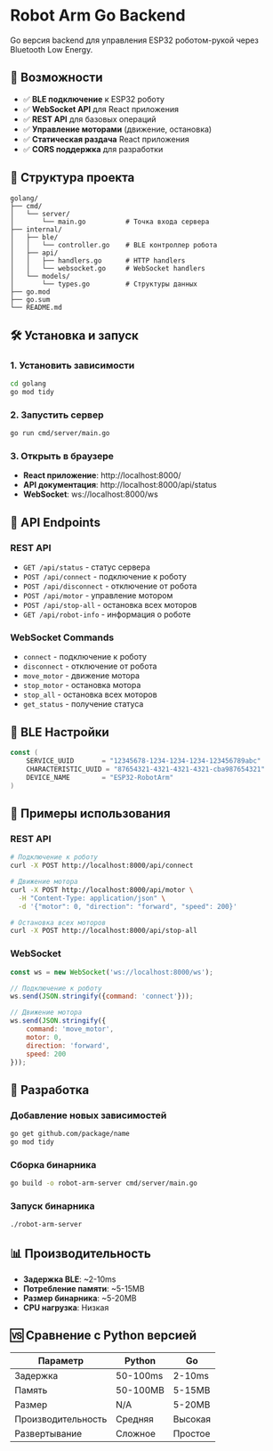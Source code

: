 # Robot Arm Go Backend

Go версия backend для управления ESP32 роботом-рукой через Bluetooth Low Energy.

## 🚀 Возможности

- ✅ **BLE подключение** к ESP32 роботу
- ✅ **WebSocket API** для React приложения  
- ✅ **REST API** для базовых операций
- ✅ **Управление моторами** (движение, остановка)
- ✅ **Статическая раздача** React приложения
- ✅ **CORS поддержка** для разработки

## 📁 Структура проекта

```
golang/
├── cmd/
│   └── server/
│       └── main.go          # Точка входа сервера
├── internal/
│   ├── ble/
│   │   └── controller.go    # BLE контроллер робота
│   ├── api/
│   │   ├── handlers.go      # HTTP handlers
│   │   └── websocket.go     # WebSocket handlers
│   └── models/
│       └── types.go         # Структуры данных
├── go.mod
├── go.sum
└── README.md
```

## 🛠 Установка и запуск

### 1. Установить зависимости
```bash
cd golang
go mod tidy
```

### 2. Запустить сервер
```bash
go run cmd/server/main.go
```

### 3. Открыть в браузере
- **React приложение**: http://localhost:8000/
- **API документация**: http://localhost:8000/api/status
- **WebSocket**: ws://localhost:8000/ws

## 🔌 API Endpoints

### REST API
- `GET /api/status` - статус сервера
- `POST /api/connect` - подключение к роботу
- `POST /api/disconnect` - отключение от робота
- `POST /api/motor` - управление мотором
- `POST /api/stop-all` - остановка всех моторов
- `GET /api/robot-info` - информация о роботе

### WebSocket Commands
- `connect` - подключение к роботу
- `disconnect` - отключение от робота
- `move_motor` - движение мотора
- `stop_motor` - остановка мотора
- `stop_all` - остановка всех моторов
- `get_status` - получение статуса

## 📡 BLE Настройки

```go
const (
    SERVICE_UUID       = "12345678-1234-1234-1234-123456789abc"
    CHARACTERISTIC_UUID = "87654321-4321-4321-4321-cba987654321"
    DEVICE_NAME        = "ESP32-RobotArm"
)
```

## 🎯 Примеры использования

### REST API
```bash
# Подключение к роботу
curl -X POST http://localhost:8000/api/connect

# Движение мотора
curl -X POST http://localhost:8000/api/motor \
  -H "Content-Type: application/json" \
  -d '{"motor": 0, "direction": "forward", "speed": 200}'

# Остановка всех моторов
curl -X POST http://localhost:8000/api/stop-all
```

### WebSocket
```javascript
const ws = new WebSocket('ws://localhost:8000/ws');

// Подключение к роботу
ws.send(JSON.stringify({command: 'connect'}));

// Движение мотора
ws.send(JSON.stringify({
    command: 'move_motor',
    motor: 0,
    direction: 'forward',
    speed: 200
}));
```

## 🔧 Разработка

### Добавление новых зависимостей
```bash
go get github.com/package/name
go mod tidy
```

### Сборка бинарника
```bash
go build -o robot-arm-server cmd/server/main.go
```

### Запуск бинарника
```bash
./robot-arm-server
```

## 📊 Производительность

- **Задержка BLE**: ~2-10ms
- **Потребление памяти**: ~5-15MB
- **Размер бинарника**: ~5-20MB
- **CPU нагрузка**: Низкая

## 🆚 Сравнение с Python версией

| Параметр | Python | Go |
|----------|--------|----|
| Задержка | 50-100ms | 2-10ms |
| Память | 50-100MB | 5-15MB |
| Размер | N/A | 5-20MB |
| Производительность | Средняя | Высокая |
| Развертывание | Сложное | Простое |
